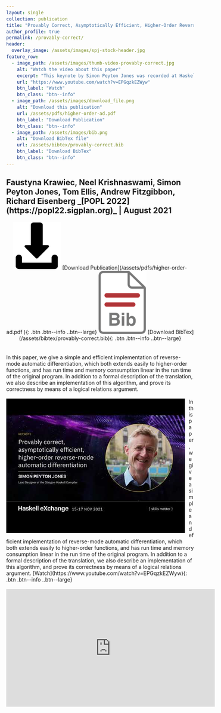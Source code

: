 ```yaml
---
layout: single
collection: publication
title: "Provably Correct, Asymptotically Efficient, Higher-Order Reverse-Mode Automatic Differentiation"
author_profile: true
permalink: /provably-correct/
header:
  overlay_image: /assets/images/spj-stock-header.jpg
feature_row:
  - image_path: /assets/images/thumb-video-provably-correct.jpg 
    alt: "Watch the video about this paper"
    excerpt: "This keynote by Simon Peyton Jones was recorded at Haskell eXchange 2021 on 16 November 2021 (video)" 
    url: "https://www.youtube.com/watch?v=EPGqzkEZWyw"
    btn_label: "Watch"
    btn_class: "btn--info"
  - image_path: /assets/images/download_file.png 
    alt: "Download this publication"
    url: /assets/pdfs/higher-order-ad.pdf 
    btn_label: "Download Publication"
    btn_class: "btn--info"
  - image_path: /assets/images/bib.png
    alt: "Download BibTex file"
    url: /assets/bibtex/provably-correct.bib
    btn_label: "Download BibTex"
    btn_class: "btn--info"
---
```


<h2>Faustyna Krawiec, Neel Krishnaswami, Simon Peyton Jones, Tom Ellis, Andrew Fitzgibbon, Richard Eisenberg
_[POPL 2022](https://popl22.sigplan.org)_ | August 2021 </h2>

<center>
    <img src="/assets/images/download_file.png"
     alt="Download Publication"/>
    [Download Publication](/assets/pdfs/higher-order-ad.pdf ){: .btn .btn--info ..btn--large}
    <img src="/assets/images/bib.png"
     alt="Download BibTex file"/>
    [Download BibTex](/assets/bibtex/provably-correct.bib){: .btn .btn--info ..btn--large}
</center>
<br>
<br>
<body>
  In this paper, we give a simple and efficient implementation of reverse-mode automatic differentiation, which both extends easily to higher-order functions, and has run time and memory consumption linear in the run time of the original program. In addition to a formal description of the translation, we also describe an implementation of this algorithm, and prove its correctness by means of a logical relations argument.
</body>
<br>
<br>
<img src="/assets/images/thumb-video-provably-correct.jpg"
     alt="Watch the video about this paper"
     style="float: left; margin-right: 10px;" />
In this paper, we give a simple and efficient implementation of reverse-mode automatic differentiation, which both extends easily to higher-order functions, and has run time and memory consumption linear in the run time of the original program. In addition to a formal description of the translation, we also describe an implementation of this algorithm, and prove its correctness by means of a logical relations argument.
[Watch](https://www.youtube.com/watch?v=EPGqzkEZWyw){: .btn .btn--info ..btn--large}
<br>
<br>
<iframe width="560" height="315" src="https://www.youtube.com/embed/EPGqzkEZWyw" title="YouTube video player" frameborder="0" allow="accelerometer; autoplay; clipboard-write; encrypted-media; gyroscope; picture-in-picture" allowfullscreen></iframe>

